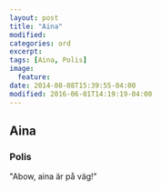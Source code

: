 ```yaml
---
layout: post
title: "Aina"
modified:
categories: ord
excerpt:
tags: [Aina, Polis]
image:
  feature:
date: 2014-08-08T15:39:55-04:00
modified: 2016-06-01T14:19:19-04:00
---
```


## Aina

### Polis

"Abow, aina är på väg!"

